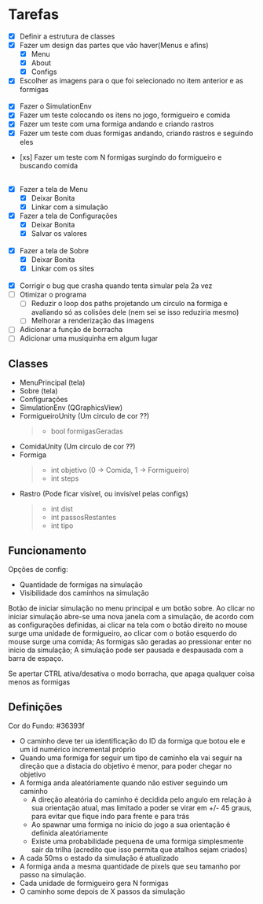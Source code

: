 # Tarefas

- [x] Definir a estrutura de classes
- [x] Fazer um design das partes que vão haver(Menus e afins)
  - [x] Menu
  - [x] About
  - [x] Configs
- [x] Escolher as imagens para o que foi selecionado no item anterior e as formigas</br></br>
- [x] Fazer o SimulationEnv
- [x] Fazer um teste colocando os itens no jogo, formigueiro e comida
- [x] Fazer um teste com uma formiga andando e criando rastros
- [x] Fazer um teste com duas formigas andando, criando rastros e seguindo eles
- [xs] Fazer um teste com N formigas surgindo do formigueiro e buscando comida</br></br>
- [x] Fazer a tela de Menu
  - [x] Deixar Bonita
  - [x] Linkar com a simulação
- [x] Fazer a tela de Configurações
  - [x] Deixar Bonita
  - [x] Salvar os valores</br></br>
- [x] Fazer a tela de Sobre
  - [x] Deixar Bonita
  - [x] Linkar com os sites</br></br>
- [x] Corrigir o bug que crasha quando tenta simular pela 2a vez
- [ ] Otimizar o programa
  - [ ] Reduzir o loop dos paths projetando um circulo na formiga e avaliando só as colisões dele (nem sei se isso reduziria mesmo)
  - [ ] Melhorar a renderização das imagens
- [ ] Adicionar a função de borracha
- [ ] Adicionar uma musiquinha em algum lugar

## Classes

- MenuPrincipal (tela)
- Sobre (tela)
- Configurações
- SimulationEnv (QGraphicsView)
- FormigueiroUnity (Um circulo de cor ??)
  > - bool formigasGeradas
- ComidaUnity (Um circulo de cor ??)
- Formiga
  > - int objetivo (0 -> Comida, 1 -> Formigueiro)
  > - int steps
- Rastro (Pode ficar visível, ou invisível pelas configs)
  > - int dist
  > - int passosRestantes
  > - int tipo

## Funcionamento

Opções de config:

- Quantidade de formigas na simulação
- Visibilidade dos caminhos na simulação

Botão de iniciar simulação no menu principal e um botão sobre. Ao clicar no iniciar simulação abre-se uma nova janela com a simulação, de acordo com as configurações definidas, ai clicar na tela com o botão direito no mouse surge uma unidade de formigueiro, ao clicar com o botão esquerdo do mouse surge uma comida; As formigas são geradas ao pressionar enter no inicio da simulação; A simulação pode ser pausada e despausada com a barra de espaço.

Se apertar CTRL ativa/desativa o modo borracha, que apaga qualquer coisa menos as formigas

## Definições

Cor do Fundo: #36393f

- O caminho deve ter ua identificação do ID da formiga que botou ele e um id numérico incremental próprio
- Quando uma formiga for seguir um tipo de caminho ela vai seguir na direção que a distacia do objetivo é menor, para poder chegar no objetivo
- A formiga anda aleatóriamente quando não estiver seguindo um caminho
  - A direção aleatória do caminho é decidida pelo angulo em relação à sua orientação atual, mas limitado a poder se virar em +/- 45 graus, para evitar que fique indo para frente e para trás
  - Ao spawnar uma formiga no inicio do jogo a sua orientação é definida aleatóriamente
  - Existe uma probabilidade pequena de uma formiga simplesmente sair da trilha (acredito que isso permita que atalhos sejam criados)
- A cada 50ms o estado da simulação é atualizado
- A formiga anda a mesma quantidade de pixels que seu tamanho por passo na simulação.
- Cada unidade de formigueiro gera N formigas
- O caminho some depois de X passos da simulação
